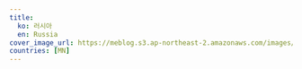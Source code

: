 ```yaml
---
title:
  ko: 러시아
  en: Russia
cover_image_url: https://meblog.s3.ap-northeast-2.amazonaws.com/images/mongolia/DSCF9056_prisma_camelcade.jpg
countries: [MN]
---
```

